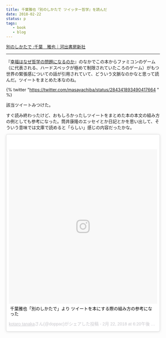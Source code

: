 ```yaml
---
title: 千葉雅也『別のしかたで ツイッター哲学』を読んだ
date: 2018-02-22
status: p
tags:
   - book
   - blog
---
```


[別のしかたで :千葉　雅也｜河出書房新社](http://www.kawade.co.jp/np/isbn/9784309246642/)

---

『[幸福はなぜ哲学の問題になるのか](/2017/09/14/201709/why-is-hapiness-a-matter-of-philosophy/)』のなかでこの本からファミコンのゲーム（に代表される、ハードスペックが極めて制限されていたころのゲーム）がもつ世界の緊張感についての話が引用されていて、どういう文脈なのかなと思って読んだ。ツイートをまとめた本なのね。

{% twitter "https://twitter.com/masayachiba/status/284341893490417664 " %}

該当ツイートみつけた。

すぐ読み終わったけど、おもしろかったしツイートをまとめた本の本文の組み方の例としても参考になった。筒井康隆のエッセイとか日記とかを思い出して、そういう意味では文庫で読めると「らしい」感じの内容だったかな。

<blockquote class="instagram-media" data-instgrm-captioned data-instgrm-permalink="https://www.instagram.com/p/BfhbEwtFkuK/" data-instgrm-version="8" style=" background:#FFF; border:0; border-radius:3px; box-shadow:0 0 1px 0 rgba(0,0,0,0.5),0 1px 10px 0 rgba(0,0,0,0.15); margin: 1px; max-width:658px; padding:0; width:99.375%; width:-webkit-calc(100% - 2px); width:calc(100% - 2px);"><div style="padding:8px;"> <div style=" background:#F8F8F8; line-height:0; margin-top:40px; padding:52.129629629629626% 0; text-align:center; width:100%;"> <div style=" background:url(data:image/png;base64,iVBORw0KGgoAAAANSUhEUgAAACwAAAAsCAMAAAApWqozAAAABGdBTUEAALGPC/xhBQAAAAFzUkdCAK7OHOkAAAAMUExURczMzPf399fX1+bm5mzY9AMAAADiSURBVDjLvZXbEsMgCES5/P8/t9FuRVCRmU73JWlzosgSIIZURCjo/ad+EQJJB4Hv8BFt+IDpQoCx1wjOSBFhh2XssxEIYn3ulI/6MNReE07UIWJEv8UEOWDS88LY97kqyTliJKKtuYBbruAyVh5wOHiXmpi5we58Ek028czwyuQdLKPG1Bkb4NnM+VeAnfHqn1k4+GPT6uGQcvu2h2OVuIf/gWUFyy8OWEpdyZSa3aVCqpVoVvzZZ2VTnn2wU8qzVjDDetO90GSy9mVLqtgYSy231MxrY6I2gGqjrTY0L8fxCxfCBbhWrsYYAAAAAElFTkSuQmCC); display:block; height:44px; margin:0 auto -44px; position:relative; top:-22px; width:44px;"></div></div> <p style=" margin:8px 0 0 0; padding:0 4px;"> <a href="https://www.instagram.com/p/BfhbEwtFkuK/" style=" color:#000; font-family:Arial,sans-serif; font-size:14px; font-style:normal; font-weight:normal; line-height:17px; text-decoration:none; word-wrap:break-word;" target="_blank">千葉雅也「別のしかたで」より ツイートを本にする際の組み方の参考になった</a></p> <p style=" color:#c9c8cd; font-family:Arial,sans-serif; font-size:14px; line-height:17px; margin-bottom:0; margin-top:8px; overflow:hidden; padding:8px 0 7px; text-align:center; text-overflow:ellipsis; white-space:nowrap;"><a href="https://www.instagram.com/doppac/" style=" color:#c9c8cd; font-family:Arial,sans-serif; font-size:14px; font-style:normal; font-weight:normal; line-height:17px;" target="_blank"> kotaro tanaka</a>さん(@doppac)がシェアした投稿 - <time style=" font-family:Arial,sans-serif; font-size:14px; line-height:17px;" datetime="2018-02-23T02:20:59+00:00"> 2月 22, 2018 at 6:20午後 PST</time></p></div></blockquote> <script async defer src="//www.instagram.com/embed.js"></script>

